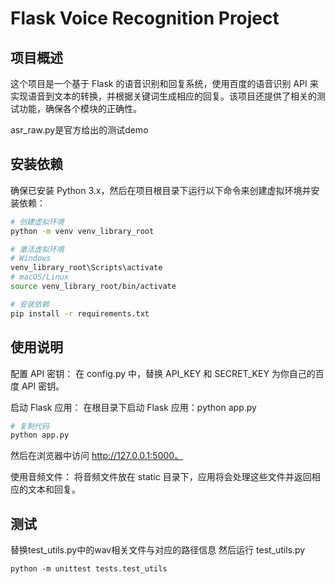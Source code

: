 # Flask Voice Recognition Project

## 项目概述
这个项目是一个基于 Flask 的语音识别和回复系统，使用百度的语音识别 API 来实现语音到文本的转换，并根据关键词生成相应的回复。该项目还提供了相关的测试功能，确保各个模块的正确性。

asr_raw.py是官方给出的测试demo
## 安装依赖
确保已安装 Python 3.x，然后在项目根目录下运行以下命令来创建虚拟环境并安装依赖：

```bash
# 创建虚拟环境
python -m venv venv_library_root

# 激活虚拟环境
# Windows
venv_library_root\Scripts\activate
# macOS/Linux
source venv_library_root/bin/activate

# 安装依赖
pip install -r requirements.txt
```

## 使用说明
配置 API 密钥： 在 config.py 中，替换 API_KEY 和 SECRET_KEY 为你自己的百度 API 密钥。

启动 Flask 应用： 在根目录下启动 Flask 应用：python app.py

```bash
# 复制代码
python app.py
```
然后在浏览器中访问 http://127.0.0.1:5000。

使用音频文件： 将音频文件放在 static 目录下，应用将会处理这些文件并返回相应的文本和回复。

## 测试
替换test_utils.py中的wav相关文件与对应的路径信息
然后运行 test_utils.py
```aiignore
python -m unittest tests.test_utils

```